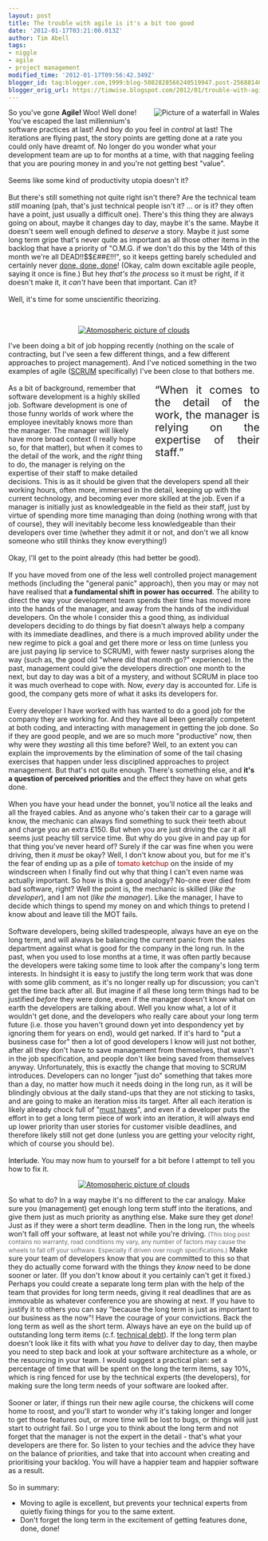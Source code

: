 ```yaml
---
layout: post
title: The trouble with agile is it's a bit too good
date: '2012-01-17T03:21:00.013Z'
author: Tim Abell
tags:
- niggle
- agile
- project management
modified_time: '2012-01-17T09:56:42.349Z'
blogger_id: tag:blogger.com,1999:blog-5082828566240519947.post-2568814673689579544
blogger_orig_url: https://timwise.blogspot.com/2012/01/trouble-with-agile-is-its-bit-too-good.html
---
```


<a href="http://www.flickr.com/photos/tim_abell/6606813059/"><img src="http://farm8.staticflickr.com/7172/6606813059_304696d41b_m.jpg" alt="Picture of a waterfall in Wales" style="float:right;margin: 0 0 1em 1em" /></a> So you've gone <span style="font-weight: bold;">Agile! </span>Woo! Well done! You've escaped the last millennium's software practices at last! And boy do you feel in <span style="font-style: italic;">control</span> at last! The iterations are flying past, the story points are getting done at a rate you could only have dreamt of. No longer do you wonder what your development team are up to for months at a time, with that nagging feeling that you are pouring money in and you're not getting best "value".<br /><br />Seems like some kind of productivity utopia doesn't it?<br /><br />But there's still something not quite right isn't there? Are the technical team <span style="font-style: italic;">still</span> moaning (pah, that's just technical people isn't it? ... or is it? they often have a point, just usually a difficult one). There's this thing they are always going on about, maybe it changes day to day, maybe it's the same. Maybe it doesn't seem well enough defined to <span style="font-style: italic;">deserve</span> a story. Maybe it just some long term gripe that's never quite as important as all those other  items in the backlog that have a priority of "O.M.G. if we don't do this by the 14th of this month we're all DEAD!!$$£##£!!!", so it keeps getting barely scheduled and certainly never <a href="http://codebetter.com/jeremymiller/2006/04/14/code-complete-is-a-lie-done-done-done-is-the-truth/">done, done, done</a>! (Okay, calm down excitable agile people, saying it once is fine.) But hey <span style="font-style: italic;">that's the process</span> so it must be right, if it doesn't make it, it <span style="font-style: italic;">can't</span> have been that important. Can it?<br /><br />Well, it's time for some unscientific theorizing.<br /><br /><div style="text-align: center;"><a href="http://www.flickr.com/photos/tim_abell/6597177893/"><img src="http://farm8.staticflickr.com/7151/6597177893_1b72a38092_m.jpg" alt="Atomospheric picture of clouds" style="margin: 1em" /></a><br /></div>I've been doing a bit of job hopping recently (nothing on the scale of contracting, but I've seen a few different things, and a few different approaches to project management). And I've noticed something in the two examples of agile (<a href="http://en.wikipedia.org/wiki/Scrum_%28development%29">SCRUM</a> specifically) I've been close to that bothers me.<br /><br /><div style="float:right; font-size: 1.5em; width: 10em;text-align: justify;margin:0 0 1em 1em"> “When it comes to the detail of the work, the manager is relying on the expertise of their staff.”</div>As a bit of background, remember that software development is a highly skilled job. Software development is one of those funny worlds of work where the employee inevitably knows more than the manager. The manager will likely have more broad context (I really hope so, for that matter), but when it comes to the detail of the work, and the <span style="font-style: italic;">right</span> thing to do, the manager is relying on the expertise of their staff to make detailed decisions. This is as it should be given that the developers spend all their working hours, often more, immersed in the detail, keeping up with the current technology, and becoming ever more skilled at the job. Even if a manager is initially just as knowledgeable in the field as their staff, just by virtue of spending more time managing than doing (nothing wrong with that of course), they will inevitably become less knowledgeable than their developers over time (whether they admit it or not, and don't we all know someone who still thinks they know everything!)<br /><br />Okay, I'll get to the point already (this had better be good).<br /><br />If you have moved from one of the less well controlled project management methods (including  the "general panic" approach), then you may or may not have realised that <span style="font-weight: bold;">a fundamental shift in power has occurred</span>. The ability to direct the way your development team spends their time has moved more into the hands of the manager, and away from the hands of the individual developers. On the whole I consider this a good thing, as individual developers deciding to do things by fiat doesn't always help a company with its immediate deadlines, and there is a much improved ability under the new regime to pick a goal and get there more or less on time (unless you are just paying lip service to SCRUM), with fewer nasty surprises along the way (such as, the good old "where did that month go?" experience). In the past, management could give the developers direction one month to the next, but day to day was a bit of a mystery, and without SCRUM in place too it was much overhead to cope with. Now, <span style="font-style: italic;">every</span> day is accounted for. Life is good, the company gets more of what it asks its developers for.<br /><br />Every developer I have worked with has wanted to do a good job for the company they are working for. And they have all been generally competent at both coding, and interacting with management in getting the job done. So if they are good people, and we are so much more "productive" now, then why were they <span style="font-style: italic;">wasting</span> all this time before? Well, to an extent you can explain the improvements by the elimination of some of the tail chasing exercises that happen under less disciplined approaches to project management. But that's not quite enough. There's something else, and <span style="font-weight: bold;">it's a question of perceived priorities</span> and the effect they have on what gets done.<br /><br />When you have your head under the bonnet, you'll notice all the leaks and all the frayed cables. And as anyone who's taken their car to a garage will know, the mechanic can always find something to suck their teeth about and charge you an extra £150. But when you are just driving the car it all seems just peachy till service time. But why do you give in and pay up for that thing you've never heard of? Surely if the car was fine when you were driving, then it <span style="font-style: italic;">must</span> be okay? Well, I don't know about you, but for me it's the fear of ending up as a pile of <span style="color: rgb(153, 0, 0);">tomato ketchup</span> on the inside of my windscreen when I finally find out why that thing I can't even name was actually important. So how is this a good analogy? No-one ever died from bad software, right? Well the point is, the mechanic is skilled (<span style="font-style: italic;">like the developer</span>), and I am not (<span style="font-style: italic;">like the manager</span>). Like the manager, I have to decide which things to spend my money on and which things to pretend I know about and leave till the MOT fails.<br /><br />Software developers, being skilled tradespeople, always have an eye on the long term, and will always be balancing the current panic from the sales department against what is good for the company in the long run. In the past, when you used to lose months at a time, it was often partly because the developers were taking some time to look after the company's long term interests. In hindsight it is easy to justify the long term work that was done with some glib comment, as it's no longer really up for discussion; you can't get the time back after all. But imagine if all these long term things had to be justified <span style="font-style: italic;">before</span> they were done, even if the manager doesn't know what on earth the developers are talking about. Well you know what, a lot of it wouldn't get done, and the developers who really care about your long term future (i.e. those you haven't ground down yet into despondency yet by ignoring them for years on end), would get narked. If it's hard to "put a business case for" then a lot of good developers I know will just not bother, after all they don't have to save management from themselves, that wasn't in the job specification, and people don't like being saved from themselves anyway. Unfortunately, this is exactly the change that moving to SCRUM introduces. Developers can no longer "just do" something that takes more than a day, no matter how much it needs doing in the long run, as it will be blindingly obvious at the daily stand-ups that they are not sticking to tasks, and are going to make an iteration miss its target. After all each iteration is likely already chock full of "<a href="http://en.wikipedia.org/wiki/MoSCoW_Method">must haves</a>", and even if a developer puts the effort in to get a long term piece of work into an iteration, it will always end up lower priority than user stories for customer visible deadlines, and therefore likely still not get done (unless you are getting your velocity right, which of course you should be).<br /><br style="color: rgb(0, 51, 0);"><span style="color: rgb(0, 0, 0);">Interlude. </span>You may now hum to yourself for a bit before I attempt to tell you how to fix it.<br /><div style="text-align: center;"><a href="http://www.flickr.com/photos/tim_abell/6495790775/"><img src="http://farm8.staticflickr.com/7005/6495790775_7190968d21_m.jpg" alt="Atomospheric picture of clouds" style="margin: 1em" /></a></div>So what to do? In a way maybe it's no different to the car analogy. Make sure you (management) get enough long term stuff into the iterations, and give them just as much priority as anything else. Make sure they get <span style="font-style: italic;">done</span>! Just as if they were a short term deadline. Then in the long run, the wheels won't fall off your software, at least not while you're driving. <span style="color: rgb(102, 102, 102);font-size:85%;">(This blog post contains no warranty, road conditions my vary, any number of factors may cause the wheels to fall off your software. Especially if driven over rough specifications.)</span> Make sure your team of developers know that you are committed to this so that they do actually come forward with the things they <span style="font-style: italic;">know</span> need to be done sooner or later. (If you don't know about it you certainly can't get it fixed.) Perhaps you could create a separate long term plan with the help of the team that provides for long term needs, giving it real deadlines that are as immovable as whatever conference you are showing at next. If you have to justify it to others you can say "because the long term is just as important to our business as the now"! Have the courage of your convictions. Back the long term as well as the short term. Always have an eye on the build up of outstanding long term items (c.f. <a href="https://en.wikipedia.org/wiki/Technical_debt">technical debt</a>). If the long term plan doesn't look like it fits with what you <span style="font-style: italic;">have</span> to deliver day to day, then maybe you need to step back and look at your software architecture as a whole, or the resourcing in your team. I would suggest a practical plan: set a percentage of time that will be spent on the long the term items, say 10%, which is ring fenced for use by the technical experts (the developers), for making sure the long term needs of your software are looked after.<br /><br />Sooner or later, if things run their new agile course, the chickens will come home to roost, and you'll start to wonder why it's taking longer and longer to get those features out, or more time will be lost to bugs, or things will just start to outright fail. So I urge you to think about the long term and not forget that the manager is not the expert in the detail - that's what your developers are there for. So listen to your techies and the advice they have on the balance of priorities, and take that into account when creating and prioritising your backlog. You will have a happier team and happier software as a result.<br /><br />So in summary:<br /><ul><li>Moving to agile is excellent, but prevents your technical experts from quietly fixing things for you to the same extent.</li><li>Don't forget the long term in the excitement of getting features done, done, done!<br /></li></ul>